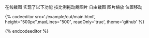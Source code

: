 在线裁图 实现了以下功能
按比例拖动裁图片 
自由裁图
图片缩放 位置移动

{% codeeditor   src='./example/cut/main.html', height="500px",maxLines="500", readOnly='true', theme='github' %}

{% endcodeeditor %}

